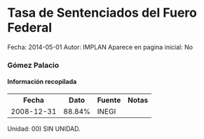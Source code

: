 Tasa de Sentenciados del Fuero Federal
=====

Fecha: 2014-05-01
Autor: IMPLAN
Aparece en pagina inicial: No

### Gómez Palacio

#### Información recopilada

<table class="table table-hover table-bordered">
  <tr><th>Fecha</th><th>Dato</th><th>Fuente</th><th>Notas</th></tr>
  <tr><td>2008-12-31</td><td>88.84%</td><td>INEGI</td><td></td></tr>
</table>

Unidad: 00) SIN UNIDAD.
